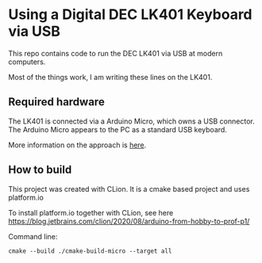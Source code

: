 # Using a Digital DEC LK401 Keyboard via USB
This repo contains code to run the DEC LK401 via USB
at modern computers.

Most of the things work, I am writing these lines
on the LK401.

## Required hardware
The LK401 is connected via a Arduino Micro, which
owns a USB connector. The Arduino Micro appears to
the PC as a standard USB keyboard.

More information on the approach is [here](http://spurtikus.de/posts/electronics-usb-keyboard/).

## How to build
This project was created with CLion.
It is a cmake based project and uses platform.io

To install platform.io together with CLion, see here
https://blog.jetbrains.com/clion/2020/08/arduino-from-hobby-to-prof-p1/

Command line:
```shell
cmake --build ./cmake-build-micro --target all
```

